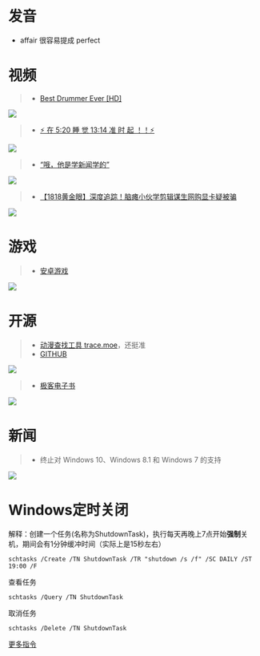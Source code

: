 # 发音

+ affair 很容易提成 perfect



# 视频

> + [Best Drummer Ever [HD]](https://www.youtube.com/watch?v=FqJdzYY_Fas)

![](https://onedrive.live.com/embed?resid=FB131618609B8AF0%211712&authkey=%21AKSgtGN8dAPr6R0&width=1971&height=1424)



> + [⚡ 在 5:20 睡 觉 13:14 准 时 起 ！！⚡](https://www.bilibili.com/video/BV1Mx4y1Y7pJ)

![](https://onedrive.live.com/embed?resid=FB131618609B8AF0%211713&authkey=%21ABmD4eI7Grj4TkM&width=2716&height=1465)



> +  [“哦，他是学新闻学的”](https://www.bilibili.com/video/BV1zi421D7Z9/)

![](https://onedrive.live.com/embed?resid=FB131618609B8AF0%211727&authkey=%21AM1DTPi7ckB2h9I&width=1146&height=718)



> + [【1818黄金眼】深度追踪！脑瘫小伙学剪辑谋生网购显卡疑被骗](https://www.bilibili.com/video/BV1Jn4y1d7ea/)

![](https://onedrive.live.com/embed?resid=FB131618609B8AF0%211726&authkey=%21AI4VHVzAJKAZIxM&width=1681&height=1080)





# 游戏

> + [安卓游戏](https://docs.qq.com/doc/DSWlWd2ZFS0ZHYUR5)

![](https://onedrive.live.com/embed?resid=FB131618609B8AF0%211718&authkey=%21AKj9uVIhEv32E80&width=2855&height=1626)



# 开源

> + [动漫查找工具 trace.moe](https://trace.moe/?utm_source=appinn.com)，还挺准
> + [GITHUB](https://github.com/soruly/trace.moe#hosting-your-own-tracemoe-system)

![](https://onedrive.live.com/embed?resid=FB131618609B8AF0%211719&authkey=%21AEW1rFJsMMHhexY&width=2844&height=1618)



> + [极客电子书](https://github.com/it-ebooks-0/geektime-books)

![](https://onedrive.live.com/embed?resid=FB131618609B8AF0%211725&authkey=%21AJglr2aOH_YJCnE&width=2835&height=1626)

# 新闻

> + 终止对 Windows 10、Windows 8.1 和 Windows 7 的支持

![](https://onedrive.live.com/embed?resid=FB131618609B8AF0%211724&authkey=%21AKRHqrsCoqqoIyw&width=2839&height=1626)





# Windows定时关闭

解释：创建一个任务(名称为ShutdownTask)，执行每天再晚上7点开始**强制**关机，期间会有1分钟缓冲时间（实际上是15秒左右）

```shell
schtasks /Create /TN ShutdownTask /TR "shutdown /s /f" /SC DAILY /ST 19:00 /F
```

查看任务

```shell
schtasks /Query /TN ShutdownTask
```

取消任务

```shell
schtasks /Delete /TN ShutdownTask
```

 [更多指令](https://learn.microsoft.com/zh-cn/windows-server/administration/windows-commands/schtasks)
